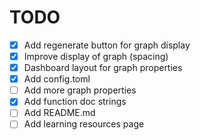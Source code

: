 # TODO
- [X] Add regenerate button for graph display
- [X] Improve display of graph (spacing)
- [X] Dashboard layout for graph properties
- [X] Add config.toml
- [ ] Add more graph properties
- [X] Add function doc strings
- [ ] Add README.md
- [ ] Add learning resources page
